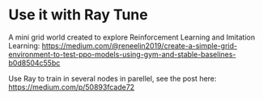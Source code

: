 # Use it with Ray Tune
A mini grid world created to explore Reinforcement Learning and Imitation Learning: https://medium.com/@reneelin2019/create-a-simple-grid-environment-to-test-ppo-models-using-gym-and-stable-baselines-b0d8504c55bc

Use Ray to train in several nodes in parellel, see the post here: https://medium.com/p/50893fcade72